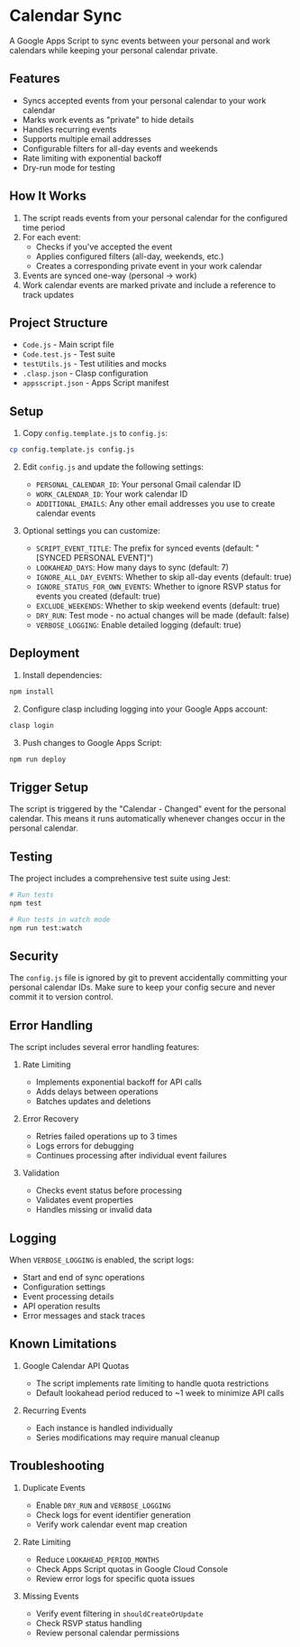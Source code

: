 # Calendar Sync

A Google Apps Script to sync events between your personal and work calendars while keeping your personal calendar private.

## Features

- Syncs accepted events from your personal calendar to your work calendar
- Marks work events as "private" to hide details
- Handles recurring events
- Supports multiple email addresses
- Configurable filters for all-day events and weekends
- Rate limiting with exponential backoff
- Dry-run mode for testing

## How It Works

1. The script reads events from your personal calendar for the configured time period
2. For each event:
   - Checks if you've accepted the event
   - Applies configured filters (all-day, weekends, etc.)
   - Creates a corresponding private event in your work calendar
3. Events are synced one-way (personal → work)
4. Work calendar events are marked private and include a reference to track updates


## Project Structure

- `Code.js` - Main script file
- `Code.test.js` - Test suite
- `testUtils.js` - Test utilities and mocks
- `.clasp.json` - Clasp configuration
- `appsscript.json` - Apps Script manifest

## Setup

1. Copy `config.template.js` to `config.js`:
```bash
cp config.template.js config.js
```

2. Edit `config.js` and update the following settings:
   - `PERSONAL_CALENDAR_ID`: Your personal Gmail calendar ID
   - `WORK_CALENDAR_ID`: Your work calendar ID
   - `ADDITIONAL_EMAILS`: Any other email addresses you use to create calendar events

3. Optional settings you can customize:
   - `SCRIPT_EVENT_TITLE`: The prefix for synced events (default: "[SYNCED PERSONAL EVENT]")
   - `LOOKAHEAD_DAYS`: How many days to sync (default: 7)
   - `IGNORE_ALL_DAY_EVENTS`: Whether to skip all-day events (default: true)
   - `IGNORE_STATUS_FOR_OWN_EVENTS`: Whether to ignore RSVP status for events you created (default: true)
   - `EXCLUDE_WEEKENDS`: Whether to skip weekend events (default: true)
   - `DRY_RUN`: Test mode - no actual changes will be made (default: false)
   - `VERBOSE_LOGGING`: Enable detailed logging (default: true)

## Deployment

1. Install dependencies:
```bash
npm install
```

2. Configure clasp including logging into your Google Apps account:
```bash
clasp login
```

3. Push changes to Google Apps Script:
```bash
npm run deploy
```

## Trigger Setup

The script is triggered by the "Calendar - Changed" event for the personal calendar. This means it runs automatically whenever changes occur in the personal calendar.

## Testing

The project includes a comprehensive test suite using Jest:

```bash
# Run tests
npm test

# Run tests in watch mode
npm run test:watch
```

## Security

The `config.js` file is ignored by git to prevent accidentally committing your personal calendar IDs. Make sure to keep your config secure and never commit it to version control.

## Error Handling

The script includes several error handling features:

1. Rate Limiting
   - Implements exponential backoff for API calls
   - Adds delays between operations
   - Batches updates and deletions

2. Error Recovery
   - Retries failed operations up to 3 times
   - Logs errors for debugging
   - Continues processing after individual event failures

3. Validation
   - Checks event status before processing
   - Validates event properties
   - Handles missing or invalid data

## Logging

When `VERBOSE_LOGGING` is enabled, the script logs:
- Start and end of sync operations
- Configuration settings
- Event processing details
- API operation results
- Error messages and stack traces

## Known Limitations

1. Google Calendar API Quotas
   - The script implements rate limiting to handle quota restrictions
   - Default lookahead period reduced to ~1 week to minimize API calls

2. Recurring Events
   - Each instance is handled individually
   - Series modifications may require manual cleanup

## Troubleshooting

1. Duplicate Events
   - Enable `DRY_RUN` and `VERBOSE_LOGGING`
   - Check logs for event identifier generation
   - Verify work calendar event map creation

2. Rate Limiting
   - Reduce `LOOKAHEAD_PERIOD_MONTHS`
   - Check Apps Script quotas in Google Cloud Console
   - Review error logs for specific quota issues

3. Missing Events
   - Verify event filtering in `shouldCreateOrUpdate`
   - Check RSVP status handling
   - Review personal calendar permissions
